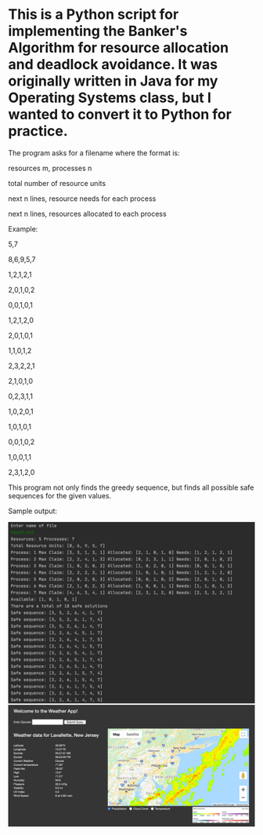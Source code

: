 # This is a Python script for implementing the Banker's Algorithm for resource allocation and deadlock avoidance. It was originally written in Java for my Operating Systems class, but I wanted to convert it to Python for practice.

The program asks for a filename where the format is:

resources m, processes n

total number of resource units

next n lines, resource needs for each process

next n lines, resources allocated to each process


Example:

5,7

8,6,9,5,7

1,2,1,2,1

2,0,1,0,2

0,0,1,0,1

1,2,1,2,0

2,0,1,0,1

1,1,0,1,2

2,3,2,2,1

2,1,0,1,0

0,2,3,1,1

1,0,2,0,1

1,0,1,0,1

0,0,1,0,2

1,0,0,1,1

2,3,1,2,0

This program not only finds the greedy sequence, but finds all possible safe sequences for the given values.

Sample output:

![Screenshot1](https://raw.githubusercontent.com/friedunit/bankers_algorithm/main/Screen_Shots/Screen%20Shot%202020-09-25%20at%208.01.01%20PM.png)
![Screenshot1](https://raw.githubusercontent.com/friedunit/weatherData/master/ScreenShots/Screen%20Shot%202020-06-11%20at%208.09.17%20PM.png)

